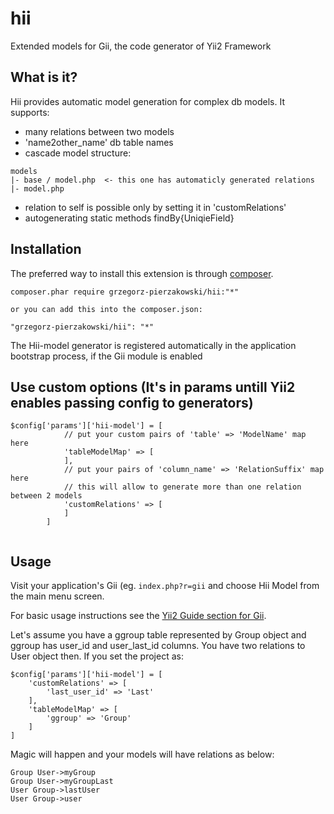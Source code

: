 hii
===========

Extended models for Gii, the code generator of Yii2 Framework


What is it?
-----------

Hii provides automatic model generation for complex db models. 
It supports:
- many relations between two models
- 'name2other_name' db table names
- cascade model structure: 
```
models
|- base / model.php  <- this one has automaticly generated relations
|- model.php
```
- relation to self is possible only by setting it in 'customRelations'
- autogenerating static methods findBy{UniqieField}

Installation
------------

The preferred way to install this extension is through [composer](http://getcomposer.org/download/).

    composer.phar require grzegorz-pierzakowski/hii:"*"

    or you can add this into the composer.json:

    "grzegorz-pierzakowski/hii": "*"

The Hii-model generator is registered automatically in the application bootstrap process, if the Gii module is enabled

Use custom options (It's in params untill Yii2 enables passing config to generators)
-----------------------------------------------

```
$config['params']['hii-model'] = [
            // put your custom pairs of 'table' => 'ModelName' map here
            'tableModelMap' => [
            ],
            // put your pairs of 'column_name' => 'RelationSuffix' map here
            // this will allow to generate more than one relation between 2 models
            'customRelations' => [
            ]
        ]
       
```
Usage
-----

Visit your application's Gii (eg. `index.php?r=gii` and choose Hii Model from the main menu screen.

For basic usage instructions see the [Yii2 Guide section for Gii](http://www.yiiframework.com/doc-2.0/guide-tool-gii.html).

Let's assume you have a ggroup table represented by Group object and ggroup has user_id and user_last_id columns. You have two relations to User object then.
If you set the project as:
```
$config['params']['hii-model'] = [
    'customRelations' => [
        'last_user_id' => 'Last'
    ],
    'tableModelMap' => [
        'ggroup' => 'Group'
    ]
]
```

Magic will happen and your models will have relations as below:

```
Group User->myGroup
Group User->myGroupLast
User Group->lastUser
User Group->user
```

